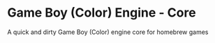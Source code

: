 # Game Boy (Color) Engine - Core

A quick and dirty Game Boy (Color) engine core for homebrew games
